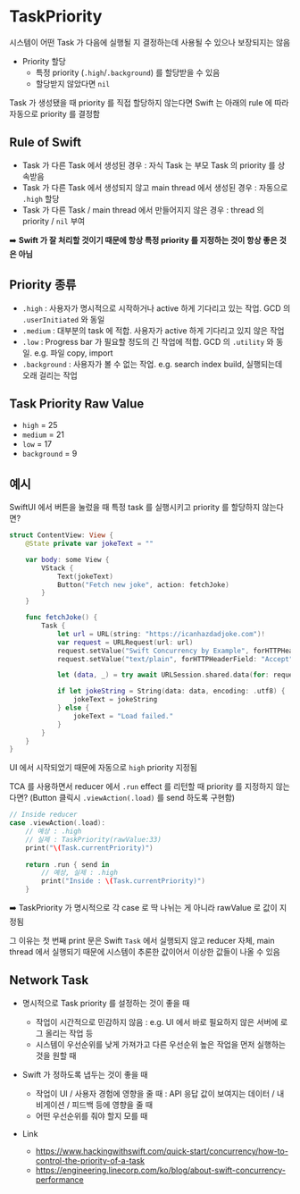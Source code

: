 # TaskPriority

시스템이 어떤 Task 가 다음에 실행될 지 결정하는데 사용될 수 있으나 보장되지는 않음

* Priority 할당
    * 특정 priority (`.high`/`.background`) 를 할당받을 수 있음
    * 할당받지 않았다면 `nil`

Task 가 생성됐을 때 priority 를 직접 할당하지 않는다면 Swift 는 아래의 rule 에 따라 자동으로 priority 를 결정함

## Rule of Swift

* Task 가 다른 Task 에서 생성된 경우 : 자식 Task 는 부모 Task 의 priority 를 상속받음
* Task 가 다른 Task 에서 생성되지 않고 main thread 에서 생성된 경우 : 자동으로 `.high` 할당
* Task 가 다른 Task / main thread 에서 만들어지지 않은 경우 : thread 의 priority / `nil` 부여


➡️ **Swift 가 잘 처리할 것이기 때문에 항상 특정 priority 를 지정하는 것이 항상 좋은 것은 아님**

## Priority 종류

* `.high` : 사용자가 명시적으로 시작하거나 active 하게 기다리고 있는 작업. GCD 의 `.userInitiated` 와 동일
* `.medium` : 대부분의 task 에 적합. 사용자가 active 하게 기다리고 있지 않은 작업
* `.low` : Progress bar 가 필요할 정도의 긴 작업에 적합. GCD 의 `.utility` 와 동일. e.g. 파일 copy, import
* `.background` : 사용자가 볼 수 없는 작업. e.g. search index build, 실행되는데 오래 걸리는 작업

## Task Priority Raw Value

* `high` = 25
* `medium` = 21
* `low` = 17
* `background` = 9

## 예시

SwiftUI 에서 버튼을 눌렀을 때 특정 task 를 실행시키고 priority 를 할당하지 않는다면?

```swift
struct ContentView: View {
    @State private var jokeText = ""

    var body: some View {
        VStack {
            Text(jokeText)
            Button("Fetch new joke", action: fetchJoke)
        }
    }

    func fetchJoke() {
        Task {
            let url = URL(string: "https://icanhazdadjoke.com")!
            var request = URLRequest(url: url)
            request.setValue("Swift Concurrency by Example", forHTTPHeaderField: "User-Agent")
            request.setValue("text/plain", forHTTPHeaderField: "Accept")

            let (data, _) = try await URLSession.shared.data(for: request)

            if let jokeString = String(data: data, encoding: .utf8) {
                jokeText = jokeString
            } else {
                jokeText = "Load failed."
            }
        }
    }
}
```

UI 에서 시작되었기 때문에 자동으로 `high` priority 지정됨

TCA 를 사용하면서 reducer 에서 `.run` effect 를 리턴할 때 priority 를 지정하지 않는다면? (Button 클릭시 `.viewAction(.load)` 를 send 하도록 구현함)

```swift
// Inside reducer
case .viewAction(.load):
    // 예상 : .high
    // 실제 : TaskPriority(rawValue:33)
    print("\(Task.currentPriority)")
    
    return .run { send in
        // 예상, 실제 : .high
        print("Inside : \(Task.currentPriority)")
    }
```

➡️ TaskPriority 가 명시적으로 각 case 로 딱 나뉘는 게 아니라 rawValue 로 값이 지정됨

그 이유는 첫 번째 print 문은 Swift `Task` 에서 실행되지 않고 reducer 자체, main thread 에서 실행되기 때문에 시스템이 추론한 값이어서 이상한 값들이 나올 수 있음

## Network Task

* 명시적으로 Task priority 를 설정하는 것이 좋을 때
    * 작업이 시간적으로 민감하지 않음 : e.g. UI 에서 바로 필요하지 않은 서버에 로그 올리는 작업 등
    * 시스템이 우선순위를 낮게 가져가고 다른 우선순위 높은 작업을 먼저 실행하는 것을 원할 때
* Swift 가 정하도록 냅두는 것이 좋을 때
    * 작업이 UI / 사용자 경험에 영향을 줄 때 : API 응답 값이 보여지는 데이터 / 내비게이션 / 피드백 등에 영향을 줄 때
    * 어떤 우선순위를 줘야 할지 모를 때

* Link
    * https://www.hackingwithswift.com/quick-start/concurrency/how-to-control-the-priority-of-a-task
    * https://engineering.linecorp.com/ko/blog/about-swift-concurrency-performance